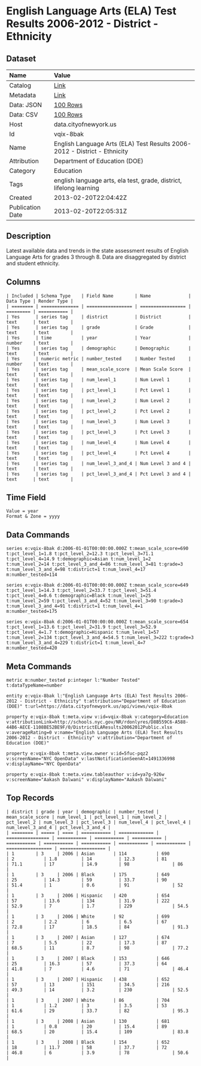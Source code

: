 # English Language Arts (ELA) Test Results 2006-2012 - District - Ethnicity

## Dataset

| Name | Value |
| :--- | :---- |
| Catalog | [Link](https://catalog.data.gov/dataset/english-language-arts-ela-test-results-2006-2012-district-ethnicity-2bf71) |
| Metadata | [Link](https://data.cityofnewyork.us/api/views/vqix-8bak) |
| Data: JSON | [100 Rows](https://data.cityofnewyork.us/api/views/vqix-8bak/rows.json?max_rows=100) |
| Data: CSV | [100 Rows](https://data.cityofnewyork.us/api/views/vqix-8bak/rows.csv?max_rows=100) |
| Host | data.cityofnewyork.us |
| Id | vqix-8bak |
| Name | English Language Arts (ELA) Test Results 2006-2012 - District - Ethnicity |
| Attribution | Department of Education (DOE) |
| Category | Education |
| Tags | english language arts, ela test, grade, district, lifelong learning |
| Created | 2013-02-20T22:04:42Z |
| Publication Date | 2013-02-20T22:05:31Z |

## Description

Latest available data and trends in the state assessment results of English Language Arts for grades 3 through 8. Data are disaggregated by district and student ethnicity.

## Columns

```ls
| Included | Schema Type    | Field Name        | Name              | Data Type | Render Type |
| ======== | ============== | ================= | ================= | ========= | =========== |
| Yes      | series tag     | district          | District          | text      | text        |
| Yes      | series tag     | grade             | Grade             | text      | text        |
| Yes      | time           | year              | Year              | number    | text        |
| Yes      | series tag     | demographic       | Demographic       | text      | text        |
| Yes      | numeric metric | number_tested     | Number Tested     | number    | text        |
| Yes      | series tag     | mean_scale_score  | Mean Scale Score  | text      | text        |
| Yes      | series tag     | num_level_1       | Num Level 1       | text      | text        |
| Yes      | series tag     | pct_level_1       | Pct Level 1       | text      | text        |
| Yes      | series tag     | num_level_2       | Num Level 2       | text      | text        |
| Yes      | series tag     | pct_level_2       | Pct Level 2       | text      | text        |
| Yes      | series tag     | num_level_3       | Num Level 3       | text      | text        |
| Yes      | series tag     | pct_level_3       | Pct Level 3       | text      | text        |
| Yes      | series tag     | num_level_4       | Num Level 4       | text      | text        |
| Yes      | series tag     | pct_level_4       | Pct Level 4       | text      | text        |
| Yes      | series tag     | num_level_3_and_4 | Num Level 3 and 4 | text      | text        |
| Yes      | series tag     | pct_level_3_and_4 | Pct Level 3 and 4 | text      | text        |
```

## Time Field

```ls
Value = year
Format & Zone = yyyy
```

## Data Commands

```ls
series e:vqix-8bak d:2006-01-01T00:00:00.000Z t:mean_scale_score=690 t:pct_level_1=1.8 t:pct_level_2=12.3 t:pct_level_3=71.1 t:pct_level_4=14.9 t:demographic=Asian t:num_level_1=2 t:num_level_2=14 t:pct_level_3_and_4=86 t:num_level_3=81 t:grade=3 t:num_level_3_and_4=98 t:district=1 t:num_level_4=17 m:number_tested=114

series e:vqix-8bak d:2006-01-01T00:00:00.000Z t:mean_scale_score=649 t:pct_level_1=14.3 t:pct_level_2=33.7 t:pct_level_3=51.4 t:pct_level_4=0.6 t:demographic=Black t:num_level_1=25 t:num_level_2=59 t:pct_level_3_and_4=52 t:num_level_3=90 t:grade=3 t:num_level_3_and_4=91 t:district=1 t:num_level_4=1 m:number_tested=175

series e:vqix-8bak d:2006-01-01T00:00:00.000Z t:mean_scale_score=654 t:pct_level_1=13.6 t:pct_level_2=31.9 t:pct_level_3=52.9 t:pct_level_4=1.7 t:demographic=Hispanic t:num_level_1=57 t:num_level_2=134 t:pct_level_3_and_4=54.5 t:num_level_3=222 t:grade=3 t:num_level_3_and_4=229 t:district=1 t:num_level_4=7 m:number_tested=420
```

## Meta Commands

```ls
metric m:number_tested p:integer l:"Number Tested" t:dataTypeName=number

entity e:vqix-8bak l:"English Language Arts (ELA) Test Results 2006-2012 - District - Ethnicity" t:attribution="Department of Education (DOE)" t:url=https://data.cityofnewyork.us/api/views/vqix-8bak

property e:vqix-8bak t:meta.view v:id=vqix-8bak v:category=Education v:attributionLink=http://schools.nyc.gov/NR/rdonlyres/D8B559C6-A588-44B6-AECE-1108BE52BE9F/0/DistrictELAResults20062012Public.xlsx v:averageRating=0 v:name="English Language Arts (ELA) Test Results 2006-2012 - District - Ethnicity" v:attribution="Department of Education (DOE)"

property e:vqix-8bak t:meta.view.owner v:id=5fuc-pqz2 v:screenName="NYC OpenData" v:lastNotificationSeenAt=1491336998 v:displayName="NYC OpenData"

property e:vqix-8bak t:meta.view.tableauthor v:id=ya7g-926w v:screenName="Aakash Dalwani" v:displayName="Aakash Dalwani"
```

## Top Records

```ls
| district | grade | year | demographic | number_tested | mean_scale_score | num_level_1 | pct_level_1 | num_level_2 | pct_level_2 | num_level_3 | pct_level_3 | num_level_4 | pct_level_4 | num_level_3_and_4 | pct_level_3_and_4 | 
| ======== | ===== | ==== | =========== | ============= | ================ | =========== | =========== | =========== | =========== | =========== | =========== | =========== | =========== | ================= | ================= | 
| 1        | 3     | 2006 | Asian       | 114           | 690              | 2           | 1.8         | 14          | 12.3        | 81          | 71.1        | 17          | 14.9        | 98                | 86                | 
| 1        | 3     | 2006 | Black       | 175           | 649              | 25          | 14.3        | 59          | 33.7        | 90          | 51.4        | 1           | 0.6         | 91                | 52                | 
| 1        | 3     | 2006 | Hispanic    | 420           | 654              | 57          | 13.6        | 134         | 31.9        | 222         | 52.9        | 7           | 1.7         | 229               | 54.5              | 
| 1        | 3     | 2006 | White       | 92            | 699              | 2           | 2.2         | 6           | 6.5         | 67          | 72.8        | 17          | 18.5        | 84                | 91.3              | 
| 1        | 3     | 2007 | Asian       | 127           | 674              | 7           | 5.5         | 22          | 17.3        | 87          | 68.5        | 11          | 8.7         | 98                | 77.2              | 
| 1        | 3     | 2007 | Black       | 153           | 646              | 25          | 16.3        | 57          | 37.3        | 64          | 41.8        | 7           | 4.6         | 71                | 46.4              | 
| 1        | 3     | 2007 | Hispanic    | 438           | 652              | 57          | 13          | 151         | 34.5        | 216         | 49.3        | 14          | 3.2         | 230               | 52.5              | 
| 1        | 3     | 2007 | White       | 86            | 704              | 1           | 1.2         | 3           | 3.5         | 53          | 61.6        | 29          | 33.7        | 82                | 95.3              | 
| 1        | 3     | 2008 | Asian       | 130           | 681              | 1           | 0.8         | 20          | 15.4        | 89          | 68.5        | 20          | 15.4        | 109               | 83.8              | 
| 1        | 3     | 2008 | Black       | 154           | 652              | 18          | 11.7        | 58          | 37.7        | 72          | 46.8        | 6           | 3.9         | 78                | 50.6              | 
```